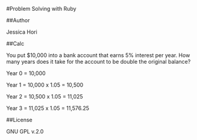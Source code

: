 #Problem Solving with Ruby

##Author

Jessica Hori

##Calc

You put $10,000 into a bank account that earns 5% interest per year.
How many years does it take for the account to be double the original balance?

Year 0 = 10,000

Year 1 = 10,000 x 1.05 = 10,500

Year 2 = 10,500 x 1.05 = 11,025

Year 3 = 11,025 x 1.05 = 11,576.25


##License

GNU GPL v.2.0